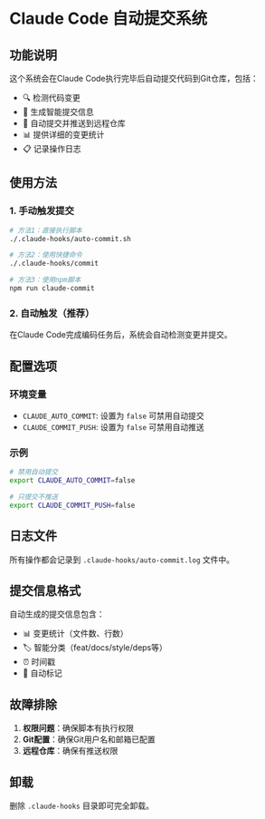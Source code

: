 # Claude Code 自动提交系统

## 功能说明

这个系统会在Claude Code执行完毕后自动提交代码到Git仓库，包括：

- 🔍 检测代码变更
- 📝 生成智能提交信息
- 🚀 自动提交并推送到远程仓库
- 📊 提供详细的变更统计
- 📋 记录操作日志

## 使用方法

### 1. 手动触发提交

```bash
# 方法1：直接执行脚本
./.claude-hooks/auto-commit.sh

# 方法2：使用快捷命令
./.claude-hooks/commit

# 方法3：使用npm脚本
npm run claude-commit
```

### 2. 自动触发（推荐）

在Claude Code完成编码任务后，系统会自动检测变更并提交。

## 配置选项

### 环境变量

- `CLAUDE_AUTO_COMMIT`: 设置为 `false` 可禁用自动提交
- `CLAUDE_COMMIT_PUSH`: 设置为 `false` 可禁用自动推送

### 示例

```bash
# 禁用自动提交
export CLAUDE_AUTO_COMMIT=false

# 只提交不推送
export CLAUDE_COMMIT_PUSH=false
```

## 日志文件

所有操作都会记录到 `.claude-hooks/auto-commit.log` 文件中。

## 提交信息格式

自动生成的提交信息包含：

- 📊 变更统计（文件数、行数）
- 🏷️ 智能分类（feat/docs/style/deps等）
- ⏰ 时间戳
- 🤖 自动标记

## 故障排除

1. **权限问题**：确保脚本有执行权限
2. **Git配置**：确保Git用户名和邮箱已配置
3. **远程仓库**：确保有推送权限

## 卸载

删除 `.claude-hooks` 目录即可完全卸载。
